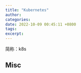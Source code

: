 ```yaml
---
title: "Kubernetes"
author: 
categories: 
date: 2022-10-09 00:45:11 +0800
tags: 
excerpt: 
---
```


简称：k8s













## Misc





